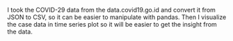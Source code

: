 I took the COVID-29 data from the data.covid19.go.id and convert it from JSON to CSV, so it can be easier to manipulate with pandas. Then I visualize the case data in time series plot so it will be easier to get the insight from the data.
